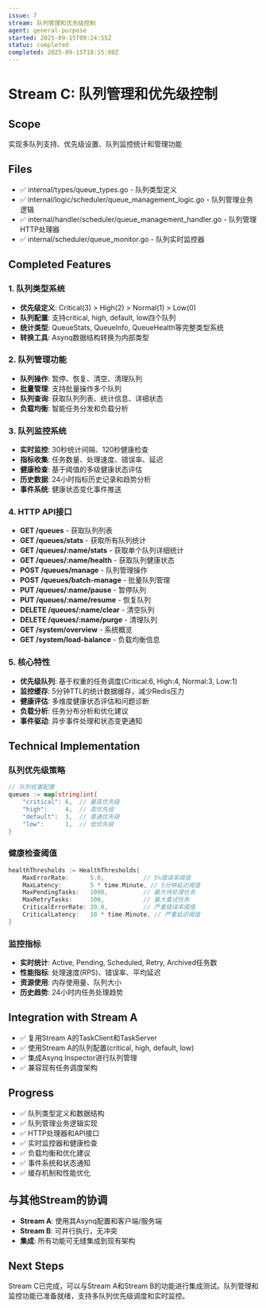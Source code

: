 ```yaml
---
issue: 7
stream: 队列管理和优先级控制
agent: general-purpose
started: 2025-09-15T09:24:55Z
status: completed
completed: 2025-09-15T18:15:00Z
---
```


# Stream C: 队列管理和优先级控制

## Scope
实现多队列支持、优先级设置、队列监控统计和管理功能

## Files
- ✅ internal/types/queue_types.go - 队列类型定义
- ✅ internal/logic/scheduler/queue_management_logic.go - 队列管理业务逻辑
- ✅ internal/handler/scheduler/queue_management_handler.go - 队列管理HTTP处理器
- ✅ internal/scheduler/queue_monitor.go - 队列实时监控器

## Completed Features

### 1. 队列类型系统
- **优先级定义**: Critical(3) > High(2) > Normal(1) > Low(0)
- **队列配置**: 支持critical, high, default, low四个队列
- **统计类型**: QueueStats, QueueInfo, QueueHealth等完整类型系统
- **转换工具**: Asynq数据结构转换为内部类型

### 2. 队列管理功能
- **队列操作**: 暂停、恢复、清空、清理队列
- **批量管理**: 支持批量操作多个队列
- **队列查询**: 获取队列列表、统计信息、详细状态
- **负载均衡**: 智能任务分发和负载分析

### 3. 队列监控系统
- **实时监控**: 30秒统计间隔、120秒健康检查
- **指标收集**: 任务数量、处理速度、错误率、延迟
- **健康检查**: 基于阈值的多级健康状态评估
- **历史数据**: 24小时指标历史记录和趋势分析
- **事件系统**: 健康状态变化事件推送

### 4. HTTP API接口
- **GET /queues** - 获取队列列表
- **GET /queues/stats** - 获取所有队列统计
- **GET /queues/:name/stats** - 获取单个队列详细统计
- **GET /queues/:name/health** - 获取队列健康状态
- **POST /queues/manage** - 队列管理操作
- **POST /queues/batch-manage** - 批量队列管理
- **PUT /queues/:name/pause** - 暂停队列
- **PUT /queues/:name/resume** - 恢复队列
- **DELETE /queues/:name/clear** - 清空队列
- **DELETE /queues/:name/purge** - 清理队列
- **GET /system/overview** - 系统概览
- **GET /system/load-balance** - 负载均衡信息

### 5. 核心特性
- **优先级队列**: 基于权重的任务调度(Critical:6, High:4, Normal:3, Low:1)
- **监控缓存**: 5分钟TTL的统计数据缓存，减少Redis压力
- **健康评估**: 多维度健康状态评估和问题诊断
- **负载分析**: 任务分布分析和优化建议
- **事件驱动**: 异步事件处理和状态变更通知

## Technical Implementation

### 队列优先级策略
```go
// 队列权重配置
queues := map[string]int{
    "critical": 6,  // 最高优先级
    "high":     4,  // 高优先级
    "default":  3,  // 普通优先级
    "low":      1,  // 低优先级
}
```

### 健康检查阈值
```go
healthThresholds := HealthThresholds{
    MaxErrorRate:      5.0,           // 5%错误率阈值
    MaxLatency:        5 * time.Minute, // 5分钟延迟阈值
    MaxPendingTasks:   1000,          // 最大待处理任务
    MaxRetryTasks:     100,           // 最大重试任务
    CriticalErrorRate: 20.0,          // 严重错误率阈值
    CriticalLatency:   10 * time.Minute, // 严重延迟阈值
}
```

### 监控指标
- **实时统计**: Active, Pending, Scheduled, Retry, Archived任务数
- **性能指标**: 处理速度(RPS)、错误率、平均延迟
- **资源使用**: 内存使用量、队列大小
- **历史趋势**: 24小时内任务处理趋势

## Integration with Stream A
- ✅ 复用Stream A的TaskClient和TaskServer
- ✅ 使用Stream A的队列配置(critical, high, default, low)
- ✅ 集成Asynq Inspector进行队列管理
- ✅ 兼容现有任务调度架构

## Progress
- ✅ 队列类型定义和数据结构
- ✅ 队列管理业务逻辑实现
- ✅ HTTP处理器和API接口
- ✅ 实时监控器和健康检查
- ✅ 负载均衡和优化建议
- ✅ 事件系统和状态通知
- ✅ 缓存机制和性能优化

## 与其他Stream的协调
- **Stream A**: 使用其Asynq配置和客户端/服务端
- **Stream B**: 可并行执行，无冲突
- **集成**: 所有功能可无缝集成到现有架构

## Next Steps
Stream C已完成，可以与Stream A和Stream B的功能进行集成测试。队列管理和监控功能已准备就绪，支持多队列优先级调度和实时监控。